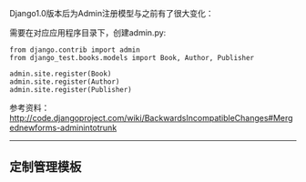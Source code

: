 Django1.0版本后为Admin注册模型与之前有了很大变化：

需要在对应应用程序目录下，创建admin.py:
```
from django.contrib import admin
from django_test.books.models import Book, Author, Publisher

admin.site.register(Book)
admin.site.register(Author)
admin.site.register(Publisher)
```

参考资料：http://code.djangoproject.com/wiki/BackwardsIncompatibleChanges#Mergednewforms-adminintotrunk


---


## 定制管理模板 ##
